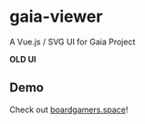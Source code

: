 # gaia-viewer

A Vue.js / SVG UI for Gaia Project

**OLD UI**

## Demo

Check out [boardgamers.space](https://www.boardgamers.space)!
